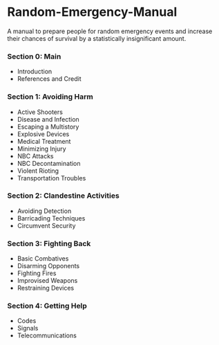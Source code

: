 # Random-Emergency-Manual
A manual to prepare people for random emergency events and increase their chances of survival by a statistically insignificant amount.
### Section 0: Main
- Introduction
- References and Credit

### Section 1: Avoiding Harm
- Active Shooters
- Disease and Infection
- Escaping a Multistory
- Explosive Devices
- Medical Treatment
- Minimizing Injury
- NBC Attacks
- NBC Decontamination
- Violent Rioting
- Transportation Troubles

### Section 2: Clandestine Activities
- Avoiding Detection
- Barricading Techniques
- Circumvent Security

### Section 3: Fighting Back
- Basic Combatives
- Disarming Opponents
- Fighting Fires
- Improvised Weapons
- Restraining Devices

### Section 4: Getting Help
- Codes
- Signals
- Telecommunications
